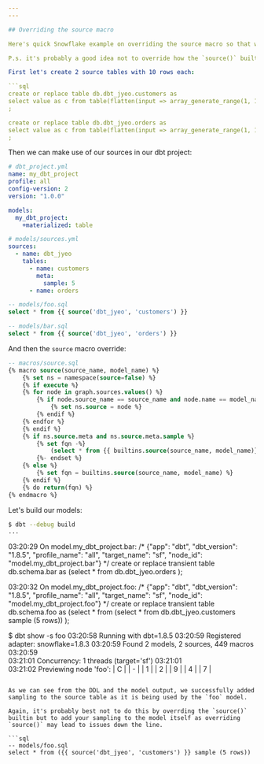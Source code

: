 ```yaml
---
---

## Overriding the source macro

Here's quick Snowflake example on overriding the source macro so that we can add some additional keywords (such as table sampling) to the source. 

P.s. it's probably a good idea not to override how the `source()` builtin works and do this table sampling within the model itself - you may run into unknown issues if you choose to go down this path.

First let's create 2 source tables with 10 rows each:

```sql
create or replace table db.dbt_jyeo.customers as 
select value as c from table(flatten(input => array_generate_range(1, 10)))
;

create or replace table db.dbt_jyeo.orders as 
select value as c from table(flatten(input => array_generate_range(1, 10)))
;
```

Then we can make use of our sources in our dbt project:

```yaml
# dbt_project.yml
name: my_dbt_project
profile: all
config-version: 2
version: "1.0.0"

models:
  my_dbt_project:
    +materialized: table

# models/sources.yml
sources:
  - name: dbt_jyeo
    tables:
      - name: customers
        meta: 
          sample: 5
      - name: orders
```

```sql
-- models/foo.sql
select * from {{ source('dbt_jyeo', 'customers') }}

-- models/bar.sql
select * from {{ source('dbt_jyeo', 'orders') }}
```

And then the `source` macro override:

```sql
-- macros/source.sql
{% macro source(source_name, model_name) %}
    {% set ns = namespace(source=false) %}
    {% if execute %}
    {% for node in graph.sources.values() %}
        {% if node.source_name == source_name and node.name == model_name %}
            {% set ns.source = node %}
        {% endif %}
    {% endfor %}
    {% endif %}
    {% if ns.source.meta and ns.source.meta.sample %}
        {% set fqn -%}
            (select * from {{ builtins.source(source_name, model_name)}} sample ({{ ns.source.meta.sample }} rows))
        {%- endset %}
    {% else %}
        {% set fqn = builtins.source(source_name, model_name) %}
    {% endif %}
    {% do return(fqn) %}
{% endmacro %}
```

Let's build our models:

```sh
$ dbt --debug build
...
```

03:20:29  On model.my_dbt_project.bar: /* {"app": "dbt", "dbt_version": "1.8.5", "profile_name": "all", "target_name": "sf", "node_id": "model.my_dbt_project.bar"} */
create or replace transient table db.schema.bar
         as
        (select * from db.dbt_jyeo.orders
        );

03:20:32  On model.my_dbt_project.foo: /* {"app": "dbt", "dbt_version": "1.8.5", "profile_name": "all", "target_name": "sf", "node_id": "model.my_dbt_project.foo"} */
create or replace transient table db.schema.foo
         as
        (select * from (select * from db.dbt_jyeo.customers sample (5 rows))
        );

$ dbt show -s foo
03:20:58  Running with dbt=1.8.5
03:20:59  Registered adapter: snowflake=1.8.3
03:20:59  Found 2 models, 2 sources, 449 macros
03:20:59  
03:21:01  Concurrency: 1 threads (target='sf')
03:21:01  
03:21:02  Previewing node 'foo':
| C |
| - |
| 1 |
| 2 |
| 9 |
| 4 |
| 7 |
```

As we can see from the DDL and the model output, we successfully added sampling to the source table as it is being used by the `foo` model.

Again, it's probably best not to do this by overrding the `source()` builtin but to add your sampling to the model itself as overriding `source()` may lead to issues down the line.

```sql
-- models/foo.sql
select * from ({{ source('dbt_jyeo', 'customers') }} sample (5 rows))
```
